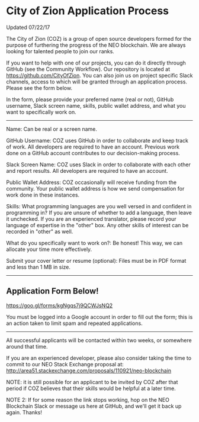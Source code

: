 # City of Zion Application Process
Updated 07/22/17

The City of Zion (COZ) is a group of open source developers formed for the purpose of furthering the progress of the NEO blockchain. We are always looking for talented people to join our ranks. 

If you want to help with one of our projects, you can do it directly through GitHub (see the Community Workflow). Our repository is located at https://github.com/CityOfZion. You can also join us on project specific Slack channels, access to which will be granted through an application process. Please see the form below.

In the form, please provide your preferred name (real or not), GitHub username, Slack screen name, skills, public wallet address, and what you want to specifically work on.

-------------------------------------------------------------------------------------------------------------------------------

Name: Can be real or a screen name. 

GitHub Username: COZ uses GitHub in order to collaborate and keep track of work. All developers are required to have an account. Previous work done on a GitHub account contributes to our decision-making process.

Slack Screen Name: COZ uses Slack in order to collaborate with each other and report results. All developers are required to have an account.

Public Wallet Address: COZ occasionally will receive funding from the community. Your public wallet address is how we send compensation for work done in these instances.

Skills: What programming languages are you well versed in and confident in programming in? If you are unsure of whether to add a language, then leave it unchecked. If you are an experienced translator, please record your language of expertise in the "other" box. Any other skills of interest can be recorded in "other" as well.

What do you specifically want to work on?: Be honest! This way, we can allocate your time more effectively. 

Submit your cover letter or resume (optional): Files must be in PDF format and less than 1 MB in size.

-------------------------------------------------------------------------------------------------------------------------------

## Application Form Below!

https://goo.gl/forms/kgNgqs7j9QCWJsNQ2

You must be logged into a Google account in order to fill out the form; this is an action taken to limit spam and repeated applications.

-------------------------------------------------------------------------------------------------------------------------------

All successful applicants will be contacted within two weeks, or somewhere around that time. 

If you are an experienced developer, please also consider taking the time to commit to our NEO Stack Exchange proposal at: http://area51.stackexchange.com/proposals/110921/neo-blockchain

NOTE: it is still possible for an applicant to be invited by COZ after that period if COZ believes that their skills would be helpful at a later time.

NOTE 2: If for some reason the link stops working, hop on the NEO Blockchain Slack or message us here at GitHub, and we'll get it back up again. Thanks!
